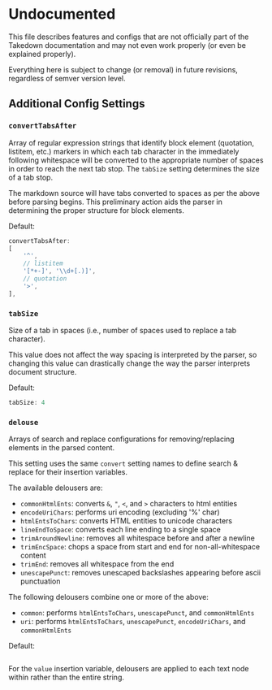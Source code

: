 
# Undocumented

This file describes features and configs that are not officially part of the Takedown documentation and may not even work properly (or even be explained properly).

Everything here is subject to change (or removal) in future revisions, regardless of semver version level.


## Additional Config Settings

### `convertTabsAfter`

Array of regular expression strings that identify block element (quotation, listitem, etc.) markers in which each tab character in the immediately following whitespace will be converted to the appropriate number of spaces in order to reach the next tab stop.  The `tabSize` setting determines the size of a tab stop.

The markdown source will have tabs converted to spaces as per the above before parsing begins.  This preliminary action aids the parser in determining the proper structure for block elements.

Default:

```js
convertTabsAfter: 
[
    '^',
    // listitem 
    '[*+-]', '\\d+[.)]',
    // quotation
    '>',
],
```


### `tabSize`

Size of a tab in spaces (i.e., number of spaces used to replace a tab character).  

This value does not affect the way spacing is interpreted by the parser, so changing this value can drastically change the way the parser interprets document structure. 

Default:

```js
tabSize: 4
```


### `delouse`

Arrays of search and replace configurations for removing/replacing elements in the parsed content.

This setting uses the same `convert` setting names to define search & replace for their insertion variables.

The available delousers are:
- `commonHtmlEnts`: converts `&`, `"`, `<`, and `>` characters to html entities
- `encodeUriChars`: performs uri encoding (excluding '%' char)
- `htmlEntsToChars`: converts HTML entities to unicode characters
- `lineEndToSpace`: converts each line ending to a single space
- `trimAroundNewline`: removes all whitespace before and after a newline
- `trimEncSpace`: chops a space from start and end for non-all-whitespace content
- `trimEnd`: removes all whitespace from the end
- `unescapePunct`: removes unescaped backslashes appearing before ascii punctuation

The following delousers combine one or more of the above:
- `common`: performs `htmlEntsToChars`, `unescapePunct`, and `commonHtmlEnts`
- `uri`: performs `htmlEntsToChars`, `unescapePunct`, `encodeUriChars`, and `commonHtmlEnts`

Default:

```js

```

For the `value` insertion variable, delousers are applied to each text node within rather than the entire string.

